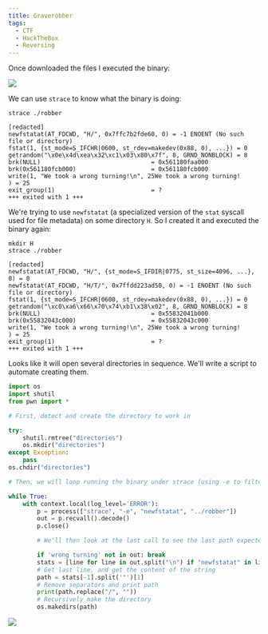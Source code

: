 ```yaml
---
title: Graverobber
tags:
  - CTF
  - HackTheBox
  - Reversing
---
```

Once downloaded the files I executed the binary:

![](Pasted%20image%2020241025154915.png)

We can use `strace` to know what the binary is doing:

```shell
strace ./robber

[redacted]
newfstatat(AT_FDCWD, "H/", 0x7ffc7b2fde60, 0) = -1 ENOENT (No such file or directory)
fstat(1, {st_mode=S_IFCHR|0600, st_rdev=makedev(0x88, 0), ...}) = 0
getrandom("\x0e\x4d\xea\x32\xc1\x03\x80\x7f", 8, GRND_NONBLOCK) = 8
brk(NULL)                               = 0x561180faa000
brk(0x561180fcb000)                     = 0x561180fcb000
write(1, "We took a wrong turning!\n", 25We took a wrong turning!
) = 25
exit_group(1)                           = ?
+++ exited with 1 +++
```

We're trying to use `newfstatat` (a specialized version of the `stat` syscall used for file metadata) on some directory `H`. So I created it and executed the binary again:

```shell
mkdir H
strace ./robber

[redacted]
newfstatat(AT_FDCWD, "H/", {st_mode=S_IFDIR|0775, st_size=4096, ...}, 0) = 0
newfstatat(AT_FDCWD, "H/T/", 0x7ffdd223ad50, 0) = -1 ENOENT (No such file or directory)
fstat(1, {st_mode=S_IFCHR|0600, st_rdev=makedev(0x88, 0), ...}) = 0
getrandom("\xc0\xa6\x66\x70\x74\xb1\x38\x02", 8, GRND_NONBLOCK) = 8
brk(NULL)                               = 0x55832041b000
brk(0x55832043c000)                     = 0x55832043c000
write(1, "We took a wrong turning!\n", 25We took a wrong turning!
) = 25
exit_group(1)                           = ?
+++ exited with 1 +++
```

Looks like it will open several directories in sequence. We'll write a script to automate creating them.

```python
import os
import shutil
from pwn import *

# First, detect and create the directory to work in

try:
    shutil.rmtree("directories")
    os.mkdir("directories")
except Exception:
    pass
os.chdir("directories")

# Then, we will loop running the binary under strace (using -e to filter only the newfstatat calls):

while True:
    with context.local(log_level='ERROR'):
        p = process(["strace", "-e", "newfstatat", "../robber"])
        out = p.recvall().decode()
        p.close()

		# We'll then look at the last call to see the last path expected, and use that to create a directory. We'll also break if the error message isn't printed as we've likely found the whole path

        if 'wrong turning' not in out: break
        stats = [line for line in out.split("\n") if "newfstatat" in line]
        # Get last line, and get the content of the string
        path = stats[-1].split('"')[1]
        # Remove separators and print path
        print(path.replace("/", ""))
        # Recursively make the directory
        os.makedirs(path)
```

![](Pasted%20image%2020241025155730.png)